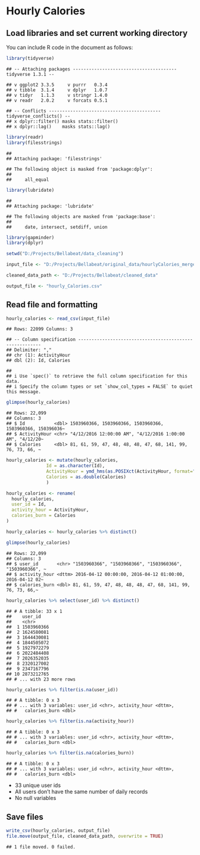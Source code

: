 Hourly Calories
================

## Load libraries and set current working directory

You can include R code in the document as follows:

``` r
library(tidyverse)
```

    ## -- Attaching packages --------------------------------------- tidyverse 1.3.1 --

    ## v ggplot2 3.3.5     v purrr   0.3.4
    ## v tibble  3.1.4     v dplyr   1.0.7
    ## v tidyr   1.1.3     v stringr 1.4.0
    ## v readr   2.0.2     v forcats 0.5.1

    ## -- Conflicts ------------------------------------------ tidyverse_conflicts() --
    ## x dplyr::filter() masks stats::filter()
    ## x dplyr::lag()    masks stats::lag()

``` r
library(readr)
library(filesstrings)
```

    ## 
    ## Attaching package: 'filesstrings'

    ## The following object is masked from 'package:dplyr':
    ## 
    ##     all_equal

``` r
library(lubridate)
```

    ## 
    ## Attaching package: 'lubridate'

    ## The following objects are masked from 'package:base':
    ## 
    ##     date, intersect, setdiff, union

``` r
library(gapminder)
library(dplyr)

setwd("D:/Projects/Bellabeat/data_cleaning")

input_file <- "D:/Projects/Bellabeat/original_data/hourlyCalories_merged.csv"

cleaned_data_path <- "D:/Projects/Bellabeat/cleaned_data"

output_file <- "hourly_Calories.csv"
```

## Read file and formatting

``` r
hourly_calories <- read_csv(input_file)
```

    ## Rows: 22099 Columns: 3

    ## -- Column specification --------------------------------------------------------
    ## Delimiter: ","
    ## chr (1): ActivityHour
    ## dbl (2): Id, Calories

    ## 
    ## i Use `spec()` to retrieve the full column specification for this data.
    ## i Specify the column types or set `show_col_types = FALSE` to quiet this message.

``` r
glimpse(hourly_calories)
```

    ## Rows: 22,099
    ## Columns: 3
    ## $ Id           <dbl> 1503960366, 1503960366, 1503960366, 1503960366, 150396036~
    ## $ ActivityHour <chr> "4/12/2016 12:00:00 AM", "4/12/2016 1:00:00 AM", "4/12/20~
    ## $ Calories     <dbl> 81, 61, 59, 47, 48, 48, 48, 47, 68, 141, 99, 76, 73, 66, ~

``` r
hourly_calories <- mutate(hourly_calories, 
               Id = as.character(Id),
               ActivityHour = ymd_hms(as.POSIXct(ActivityHour, format="%m/%d/%Y %I:%M:%S %p", tz = "UTC")),
               Calories = as.double(Calories)
               )

hourly_calories <- rename(
  hourly_calories,
  user_id = Id,
  activity_hour = ActivityHour,
  calories_burn = Calories
)

hourly_calories <- hourly_calories %>% distinct()

glimpse(hourly_calories)
```

    ## Rows: 22,099
    ## Columns: 3
    ## $ user_id       <chr> "1503960366", "1503960366", "1503960366", "1503960366", ~
    ## $ activity_hour <dttm> 2016-04-12 00:00:00, 2016-04-12 01:00:00, 2016-04-12 02~
    ## $ calories_burn <dbl> 81, 61, 59, 47, 48, 48, 48, 47, 68, 141, 99, 76, 73, 66,~

``` r
hourly_calories %>% select(user_id) %>% distinct()
```

    ## # A tibble: 33 x 1
    ##    user_id   
    ##    <chr>     
    ##  1 1503960366
    ##  2 1624580081
    ##  3 1644430081
    ##  4 1844505072
    ##  5 1927972279
    ##  6 2022484408
    ##  7 2026352035
    ##  8 2320127002
    ##  9 2347167796
    ## 10 2873212765
    ## # ... with 23 more rows

``` r
hourly_calories %>% filter(is.na(user_id))
```

    ## # A tibble: 0 x 3
    ## # ... with 3 variables: user_id <chr>, activity_hour <dttm>,
    ## #   calories_burn <dbl>

``` r
hourly_calories %>% filter(is.na(activity_hour))
```

    ## # A tibble: 0 x 3
    ## # ... with 3 variables: user_id <chr>, activity_hour <dttm>,
    ## #   calories_burn <dbl>

``` r
hourly_calories %>% filter(is.na(calories_burn))
```

    ## # A tibble: 0 x 3
    ## # ... with 3 variables: user_id <chr>, activity_hour <dttm>,
    ## #   calories_burn <dbl>

-   33 unique user ids
-   All users don’t have the same number of daily records
-   No null variables

## Save files

``` r
write_csv(hourly_calories, output_file)
file.move(output_file, cleaned_data_path, overwrite = TRUE)
```

    ## 1 file moved. 0 failed.
